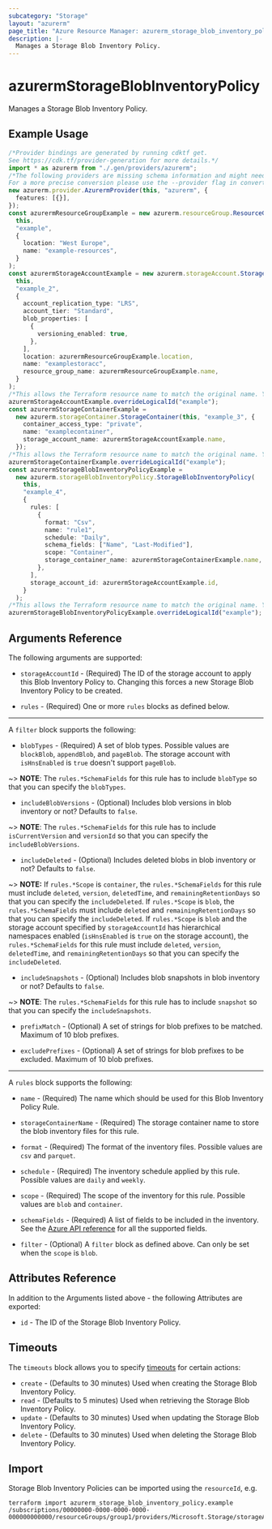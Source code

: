 ```yaml
---
subcategory: "Storage"
layout: "azurerm"
page_title: "Azure Resource Manager: azurerm_storage_blob_inventory_policy"
description: |-
  Manages a Storage Blob Inventory Policy.
---
```


# azurermStorageBlobInventoryPolicy

Manages a Storage Blob Inventory Policy.

## Example Usage

```typescript
/*Provider bindings are generated by running cdktf get.
See https://cdk.tf/provider-generation for more details.*/
import * as azurerm from "./.gen/providers/azurerm";
/*The following providers are missing schema information and might need manual adjustments to synthesize correctly: azurerm.
For a more precise conversion please use the --provider flag in convert.*/
new azurerm.provider.AzurermProvider(this, "azurerm", {
  features: [{}],
});
const azurermResourceGroupExample = new azurerm.resourceGroup.ResourceGroup(
  this,
  "example",
  {
    location: "West Europe",
    name: "example-resources",
  }
);
const azurermStorageAccountExample = new azurerm.storageAccount.StorageAccount(
  this,
  "example_2",
  {
    account_replication_type: "LRS",
    account_tier: "Standard",
    blob_properties: [
      {
        versioning_enabled: true,
      },
    ],
    location: azurermResourceGroupExample.location,
    name: "examplestoracc",
    resource_group_name: azurermResourceGroupExample.name,
  }
);
/*This allows the Terraform resource name to match the original name. You can remove the call if you don't need them to match.*/
azurermStorageAccountExample.overrideLogicalId("example");
const azurermStorageContainerExample =
  new azurerm.storageContainer.StorageContainer(this, "example_3", {
    container_access_type: "private",
    name: "examplecontainer",
    storage_account_name: azurermStorageAccountExample.name,
  });
/*This allows the Terraform resource name to match the original name. You can remove the call if you don't need them to match.*/
azurermStorageContainerExample.overrideLogicalId("example");
const azurermStorageBlobInventoryPolicyExample =
  new azurerm.storageBlobInventoryPolicy.StorageBlobInventoryPolicy(
    this,
    "example_4",
    {
      rules: [
        {
          format: "Csv",
          name: "rule1",
          schedule: "Daily",
          schema_fields: ["Name", "Last-Modified"],
          scope: "Container",
          storage_container_name: azurermStorageContainerExample.name,
        },
      ],
      storage_account_id: azurermStorageAccountExample.id,
    }
  );
/*This allows the Terraform resource name to match the original name. You can remove the call if you don't need them to match.*/
azurermStorageBlobInventoryPolicyExample.overrideLogicalId("example");

```

## Arguments Reference

The following arguments are supported:

*   `storageAccountId` - (Required) The ID of the storage account to apply this Blob Inventory Policy to. Changing this forces a new Storage Blob Inventory Policy to be created.

*   `rules` - (Required) One or more `rules` blocks as defined below.

***

A `filter` block supports the following:

* `blobTypes` - (Required) A set of blob types. Possible values are `blockBlob`, `appendBlob`, and `pageBlob`. The storage account with `isHnsEnabled` is `true` doesn't support `pageBlob`.

\~> **NOTE**: The `rules.*SchemaFields` for this rule has to include `blobType` so that you can specify the `blobTypes`.

* `includeBlobVersions` - (Optional) Includes blob versions in blob inventory or not? Defaults to `false`.

\~> **NOTE**: The `rules.*SchemaFields` for this rule has to include `isCurrentVersion` and `versionId` so that you can specify the `includeBlobVersions`.

* `includeDeleted` - (Optional) Includes deleted blobs in blob inventory or not? Defaults to `false`.

\~> **NOTE:** If `rules.*Scope` is `container`, the `rules.*SchemaFields` for this rule must include `deleted`, `version`, `deletedTime`, and `remainingRetentionDays` so that you can specify the `includeDeleted`. If `rules.*Scope` is `blob`, the `rules.*SchemaFields` must include `deleted` and `remainingRetentionDays` so that you can specify the `includeDeleted`. If `rules.*Scope` is `blob` and the storage account specified by `storageAccountId` has hierarchical namespaces enabled (`isHnsEnabled` is `true` on the storage account), the `rules.*SchemaFields` for this rule must include `deleted`, `version`, `deletedTime`, and `remainingRetentionDays` so that you can specify the `includeDeleted`.

* `includeSnapshots` - (Optional) Includes blob snapshots in blob inventory or not? Defaults to `false`.

\~> **NOTE**: The `rules.*SchemaFields` for this rule has to include `snapshot` so that you can specify the `includeSnapshots`.

*   `prefixMatch` - (Optional) A set of strings for blob prefixes to be matched. Maximum of 10 blob prefixes.

*   `excludePrefixes` - (Optional) A set of strings for blob prefixes to be excluded. Maximum of 10 blob prefixes.

***

A `rules` block supports the following:

*   `name` - (Required) The name which should be used for this Blob Inventory Policy Rule.

*   `storageContainerName` - (Required) The storage container name to store the blob inventory files for this rule.

*   `format` - (Required) The format of the inventory files. Possible values are `csv` and `parquet`.

*   `schedule` - (Required) The inventory schedule applied by this rule. Possible values are `daily` and `weekly`.

*   `scope` - (Required) The scope of the inventory for this rule. Possible values are `blob` and `container`.

*   `schemaFields` - (Required) A list of fields to be included in the inventory. See the [Azure API reference](https://docs.microsoft.com/rest/api/storagerp/blob-inventory-policies/create-or-update#blobinventorypolicydefinition) for all the supported fields.

*   `filter` - (Optional) A `filter` block as defined above. Can only be set when the `scope` is `blob`.

## Attributes Reference

In addition to the Arguments listed above - the following Attributes are exported:

* `id` - The ID of the Storage Blob Inventory Policy.

## Timeouts

The `timeouts` block allows you to specify [timeouts](https://www.terraform.io/language/resources/syntax#operation-timeouts) for certain actions:

* `create` - (Defaults to 30 minutes) Used when creating the Storage Blob Inventory Policy.
* `read` - (Defaults to 5 minutes) Used when retrieving the Storage Blob Inventory Policy.
* `update` - (Defaults to 30 minutes) Used when updating the Storage Blob Inventory Policy.
* `delete` - (Defaults to 30 minutes) Used when deleting the Storage Blob Inventory Policy.

## Import

Storage Blob Inventory Policies can be imported using the `resourceId`, e.g.

```console
terraform import azurerm_storage_blob_inventory_policy.example /subscriptions/00000000-0000-0000-0000-000000000000/resourceGroups/group1/providers/Microsoft.Storage/storageAccounts/storageAccount1/inventoryPolicies/inventoryPolicy1
```
